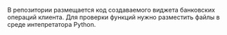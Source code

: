 В репозитории размещается код создаваемого виджета банковских операций клиента.
Для проверки функций нужно разместить файлы в среде интепретатора Python.
